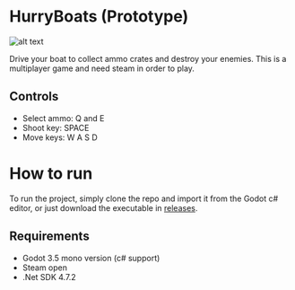 # HurryBoats (Prototype)

![alt text](https://github.com/MasterGerson/HurryBoats/blob/master/readme/Godot2022.09.02.jpg?raw=true)

Drive your boat to collect ammo crates and destroy your enemies.
This is a multiplayer game and need steam in order to play.

## Controls

- Select ammo: Q and E
- Shoot key: SPACE
- Move keys: W A S D


# How to run

To run the project, simply clone the repo and import it from the Godot c# editor, or just download the executable in [releases](https://github.com/Gerssonn/HurryBoats/tags).


## Requirements  
- Godot 3.5 mono version (c# support)
- Steam open
- .Net SDK 4.7.2 
